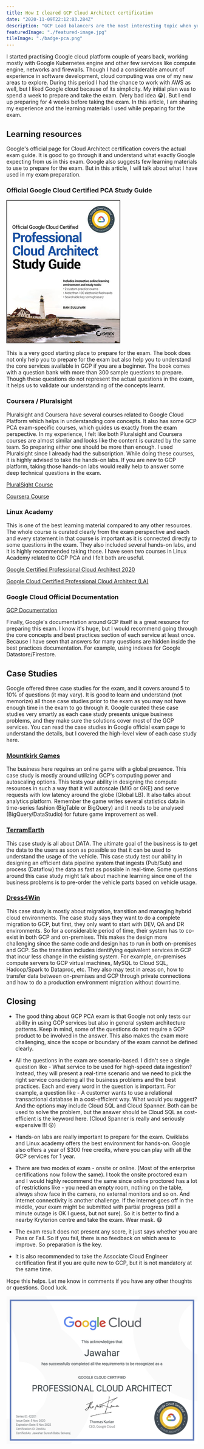 ```yaml
---
title: How I cleared GCP Cloud Architect certification
date: "2020-11-09T22:12:03.284Z"
description: "GCP Load balancers are the most interesting topic when you start learning Google Cloud Platform. There are different types of load balancers available and understanding them would help us to decide the right load balancer for the right purpose."
featuredImage: "./featured-image.jpg"
tileImage: "./badge-pca.png"
---
```


I started practising Google cloud platform couple of years back, working mostly with Google Kubernetes engine and other few services like compute engine, networks and firewalls. Though I had a considerable amount of experience in software development, cloud computing was one of my new areas to explore. During this period I had the chance to work with AWS as well, but I liked Google cloud because of its simplicity. My initial plan was to spend a week to prepare and take the exam. (Very bad idea 😭). But I end up preparing for 4 weeks before taking the exam. In this article, I am sharing my experience and the learning materials I used while preparing for the exam. 

## Learning resources

Google's official page for Cloud Architect certification covers the actual exam guide. It is good to go through it and understand what exactly Google expecting from us in this exam. Google also suggests few learning materials to use to prepare for the exam. But in this article, I will talk about what I have used in my exam preparation. 

### Official Google Cloud Certified PCA Study Guide

<a href="https://www.wiley.com/en-in/Official+Google+Cloud+Certified+Professional+Cloud+Architect+Study+Guide-p-9781119602491" rel="some text">![PCA Study Guide](./pca-study-guide.jpg "PCA Study Guide")</a>

This is a very good starting place to prepare for the exam. The book does not only help you to prepare for the exam but also help you to understand the core services available in GCP if you are a beginner. The book comes with a question bank with more than 300 sample questions to prepare. Though these questions do not represent the actual questions in the exam, it helps us to validate our understanding of the concepts learnt.

### Coursera / Pluralsight

Pluralsight and Coursera have several courses related to Google Cloud Platform which helps in understanding core concepts. It also has some GCP PCA exam-specific courses, which guides us exactly from the exam perspective. In my experience, I felt like both Pluralsight and Coursera courses are almost similar and looks like the content is curated by the same team. So preparing either one should be more than enough. I used Pluralsight since I already had the subscription. While doing these courses, it is highly advised to take the hands-on labs. If you are new to GCP platform, taking those hands-on labs would really help to answer some deep technical questions in the exam.

[PluralSight Course](https://www.pluralsight.com/courses/preparing-google-cloud-professional-cloud-architect-exam-update)

[Coursera Course](https://www.coursera.org/learn/preparing-cloud-professional-cloud-architect-exam)

### Linux Academy

This is one of the best learning material compared to any other resources. The whole course is curated clearly from the exam perspective and each and every statement in that course is important as it is connected directly to some questions in the exam. They also included several hands-on labs, and it is highly recommended taking those. I have seen two courses in Linux Academy related to GCP PCA and I felt both are useful. 

[Google Certified Professional Cloud Architect 2020](https://acloud.guru/learn/gcp-certified-professional-cloud-architect)

[Google Cloud Certified Professional Cloud Architect (LA)](https://acloud.guru/learn/73e7ac67-e0f4-4cb6-ab6f-5e2bf7f22a04)

### Google Cloud Official Documentation

[GCP Documentation](https://cloud.google.com/docs)

Finally, Google's documentation around GCP itself is a great resource for preparing this exam. I know it's huge, but I would recommend going through the core concepts and best practices section of each service at least once. Because I have seen that answers for many questions are hidden inside the best practices documentation. For example, using indexes for Google Datastore/Firestore.

## Case Studies

Google offered three case studies for the exam, and it covers around 5 to 10% of questions (it may vary). It is good to learn and understand (not memorize) all those case studies prior to the exam as you may not have enough time in the exam to go through it. Google curated these case studies very smartly as each case study presents unique business problems, and they make sure the solutions cover most of the GCP services. You can read the case studies in Google official exam page to understand the details, but I covered the high-level view of each case study here.

### [Mountkirk Games](https://cloud.google.com/certification/guides/cloud-architect/casestudy-mountkirkgames-rev2) 

The business here requires an online game with a global presence. This case study is mostly around utilizing GCP's computing power and autoscaling options. This tests your ability in designing the compute resources in such a way that it will autoscale (MIG or GKE) and serve requests with low latency around the globe (Global LB). It also talks about analytics platform. Remember the game writes several statistics data in time-series fashion (BigTable or BigQuery) and it needs to be analysed (BigQuery/DataStudio) for future game improvement as well.

### [TerramEarth](https://cloud.google.com/certification/guides/cloud-architect/casestudy-terramearth-rev2) 

This case study is all about DATA. The ultimate goal of the business is to get the data to the users as soon as possible so that it can be used to understand the usage of the vehicle. This case study test our ability in designing an efficient data pipeline system that ingests (Pub/Sub) and process (Dataflow) the data as fast as possible in real-time. Some questions around this case study might talk about machine learning since one of the business problems is to pre-order the vehicle parts based on vehicle usage.

### [Dress4Win](https://cloud.google.com/certification/guides/cloud-architect/casestudy-dress4win-rev2) 

This case study is mostly about migration, transition and managing hybrid cloud environments. The case study says they want to do a complete migration to GCP, but first, they only want to start with DEV, QA and DR environments. So for a considerable period of time, their system has to co-exist in both GCP and on-premises. This makes the design more challenging since the same code and design has to run in both on-premises and GCP. So the transition includes identifying equivalent services in GCP that incur less change in the existing system. For example, on-premises compute servers to GCP virtual machines, MySQL to Cloud SQL, Hadoop/Spark to Dataproc, etc. They also may test in areas on, how to transfer data between on-premises and GCP through private connections and how to do a production environment migration without downtime.

## Closing

- The good thing about GCP PCA exam is that Google not only tests our ability in using GCP services but also in general system architecture patterns. Keep in mind, some of the questions do not require a GCP product to be involved in the answer. This also makes the exam more challenging, since the scope or boundary of the exam cannot be defined clearly.

- All the questions in the exam are scenario-based. I didn't see a single question like -  What service to be used for high-speed data ingestion? Instead, they will present a real-time scenario and we need to pick the right service considering all the business problems and the best practices. Each and every word in the question is important. For example, a question like - A customer wants to use a relational transactional database in a cost-efficient way. What would you suggest? And the options may include Cloud SQL and Cloud Spanner. Both can be used to solve the problem, but the answer should be Cloud SQL as cost-efficient is the keyword here. (Cloud Spanner is really and seriously expensive !!! 😲)

- Hands-on labs are really important to prepare for the exam. Qwiklabs and Linux academy offers the best environment for hands-on. Google also offers a year of $300 free credits, where you can play with all the GCP services for 1 year.

- There are two modes of exam - onsite or online. (Most of the enterprise certifications now follow the same). I took the onsite proctored exam and I would highly recommend the same since online proctored has a lot of restrictions like - you need an empty room, nothing on the table, always show face in the camera, no external monitors and so on. And internet connectivity is another challenge. If the internet goes off in the middle, your exam might be submitted with partial progress (still a minute outage is OK I guess, but not sure). So it is better to find a nearby Kryterion centre and take the exam. Wear mask. 😷

- The exam result does not present any score, it just says whether you are Pass or Fail. So if you fail, there is no feedback on which area to improve. So preparation is the key.

- It is also recommended to take the Associate Cloud Engineer certification first if you are quite new to GCP, but it is not mandatory at the same time.

Hope this helps. Let me know in comments if you have any other thoughts or questions. Good luck.

<a href="https://googlecloudcertified.credential.net/profile/5d49fb312e1b2b23ce7dcf9c3ba1452f7a42a7e5" rel="some text">![Jawahar - Professional Cloud Architect](./cert.jpg "Jawahar - Professional Cloud Architect")</a>
